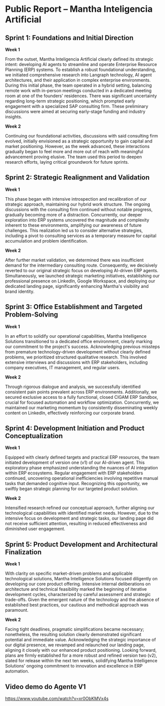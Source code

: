 # **Public Report – Mantha Inteligencia Artificial**

## **Sprint 1: Foundations and Initial Direction**

**Week 1**

From the outset, Mantha Inteligencia Artificial clearly defined its strategic intent: developing AI agents to streamline and operate Enterprise Resource Planning (ERP) systems. To establish a robust foundational understanding, we initiated comprehensive research into Langraph technology, AI agent architectures, and their application in complex enterprise environments. During this initial phase, the team operated in a hybrid setting, balancing remote work with in-person meetings conducted in a dedicated meeting room at one of the founders' residences. There was significant uncertainty regarding long-term strategic positioning, which prompted early engagement with a specialized SAP consulting firm. These preliminary discussions were aimed at securing early-stage funding and industry insights.

**Week 2**

Continuing our foundational activities, discussions with said consulting firm evolved, initially envisioned as a strategic opportunity to gain capital and market positioning. However, as the week advanced, these interactions gradually began to feel more and more out of reach with meaningful advancement proving elusive. The team used this period to deepen research efforts, laying critical groundwork for future sprints.

## **Sprint 2: Strategic Realignment and Validation**

**Week 1**

This phase began with intensive introspection and recalibration of our strategic approach, maintaining our hybrid work structure. The ongoing discussions with the consulting firm continued without notable progress, gradually becoming more of a distraction. Concurrently, our deeper exploration into ERP systems uncovered the magnitude and complexity inherent to these environments, amplifying our awareness of future challenges. This realization led us to consider alternative strategies, including a pivot to consulting services as a temporary measure for capital accumulation and problem identification.

**Week 2**

After further market validation, we determined there was insufficient demand for the intermediary consulting route. Consequently, we decisively reverted to our original strategic focus on developing AI-driven ERP agents. Simultaneously, we launched strategic marketing initiatives, establishing our professional presence on LinkedIn, Google Workspace, and deploying our dedicated landing page, significantly enhancing Mantha's visibility and brand identity.

## **Sprint 3: Office Establishment and Targeted Problem-Solving**

**Week 1**

In an effort to solidify our operational capabilities, Mantha Intelligence Solutions transitioned to a dedicated office environment, clearly marking our commitment to the project's success. Acknowledging previous missteps from premature technology-driven development without clearly defined problems, we prioritized structured qualitative research. This involved extensive interviews and discussions with ERP stakeholders, including company executives, IT management, and regular users.

**Week 2**

Through rigorous dialogue and analysis, we successfully identified consistent pain points prevalent across ERP environments. Additionally, we secured exclusive access to a fully functional, closed CIGAM ERP Sandbox, crucial for focused automation and workflow optimization. Concurrently, we maintained our marketing momentum by consistently disseminating weekly content on LinkedIn, effectively reinforcing our corporate brand.

## **Sprint 4: Development Initiation and Product Conceptualization**

**Week 1**

Equipped with clearly defined targets and practical ERP resources, the team initiated development of version one (v1) of our AI-driven agent. This exploratory phase emphasized understanding the nuances of AI integration within ERP ecosystems. Regular engagement with ERP stakeholders continued, uncovering operational inefficiencies involving repetitive manual tasks that demanded cognitive input. Recognizing this opportunity, we swiftly began strategic planning for our targeted product solution.

**Week 2**

Intensified research refined our conceptual approach, further aligning our technological capabilities with identified market needs. However, due to the intensive focus on development and strategic tasks, our landing page did not receive sufficient attention, resulting in reduced effectiveness and diminished user engagement.

## **Sprint 5: Product Development and Architectural Finalization**

**Week 1**

With clarity on specific market-driven problems and applicable technological solutions, Mantha Intelligence Solutions focused diligently on developing our core product offering. Intensive internal deliberations on architecture and technical feasibility marked the beginning of iterative development cycles, characterized by careful assessment and strategic trade-offs. Given the emergent nature of the technology and the absence of established best practices, our cautious and methodical approach was paramount.

**Week 2**

Facing tight deadlines, pragmatic simplifications became necessary; nonetheless, the resulting solution clearly demonstrated significant potential and immediate value. Acknowledging the strategic importance of our digital presence, we revamped and relaunched our landing page, aligning it closely with our enhanced product positioning. Looking forward, plans are firmly established for a more robust and refined version two (v2), slated for release within the next ten weeks, solidifying Mantha Intelligence Solutions' ongoing commitment to innovation and excellence in ERP automation.

## Video demo do Agente V1
https://www.youtube.com/watch?v=xr0ObKMVx4s
